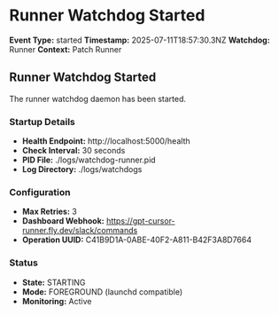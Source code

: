 # Runner Watchdog Started

**Event Type:** started
**Timestamp:** 2025-07-11T18:57:30.3NZ
**Watchdog:** Runner
**Context:** Patch Runner


## Runner Watchdog Started

The runner watchdog daemon has been started.

### Startup Details
- **Health Endpoint:** http://localhost:5000/health
- **Check Interval:** 30 seconds
- **PID File:** ./logs/watchdog-runner.pid
- **Log Directory:** ./logs/watchdogs

### Configuration
- **Max Retries:** 3
- **Dashboard Webhook:** https://gpt-cursor-runner.fly.dev/slack/commands
- **Operation UUID:** C41B9D1A-0ABE-40F2-A811-B42F3A8D7664

### Status
- **State:** STARTING
- **Mode:** FOREGROUND (launchd compatible)
- **Monitoring:** Active


